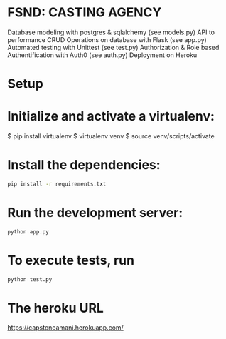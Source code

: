 # FSND: CASTING AGENCY

Database modeling with postgres & sqlalchemy (see models.py)
API to performance CRUD Operations on database with Flask (see app.py)
Automated testing with Unittest (see test.py)
Authorization & Role based Authentification with Auth0 (see auth.py)
Deployment on Heroku

# Setup

# Initialize and activate a virtualenv:
$ pip install virtualenv
$ virtualenv venv
$ source venv/scripts/activate

# Install the dependencies:
```bash
pip install -r requirements.txt
```

# Run the development server:
```bash
python app.py
```
# To execute tests, run
```bash
python test.py
```

# The heroku URL
https://capstoneamani.herokuapp.com/
